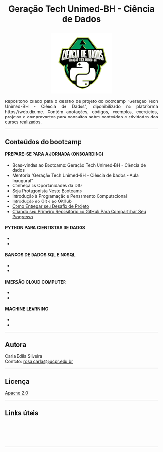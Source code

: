 # <p align="center"> Geração Tech Unimed-BH - Ciência de Dados </p>

<p align="center"><img src="https://github.com/rosacarla/Geracao-Tech-Unimed-BH-Ciencia-de-Dados/blob/main/images/logo-bootcamp-unimed.png" width="200"></p>  

<p align="justify">  
Repositório criado para o desafio de projeto do bootcamp "Geração Tech Unimed-BH - Ciência de Dados", diponibilizado na plataforma https://web.dio.me. Contém anotações, códigos, exemplos, exercícios, projetos e comprovantes para consultas sobre conteúdos e atividades dos cursos realizados.  </p>

---  

## Conteúdos do bootcamp  
#### PREPARE-SE PARA A JORNADA (ONBOARDING)  
- Boas-vindas ao Bootcamp: Geração Tech Unimed-BH - Ciência de dados  
- Mentoria "Geração Tech Unimed-BH - Ciência de Dados - Aula Inaugural"  
- Conheça as Oportunidades da DIO  
- Seja Protagonista Neste Bootcamp  
- Introdução à Programação e Pensamento Computacional  
- Introdução ao Git e ao GitHub  
- [Como Entregar seu Desafio de Projeto](https://github.com/rosacarla/Geracao-Tech-Unimed-BH-Ciencia-de-Dados/blob/main/01%20a%2008%20Prepare-se%20para%20a%20jornada%20-%20Onboarding%20-%20mod%201/07%20Como%20entregar%20seu%20desafio%20de%20projeto/O%20que%20voce%20precisa%20saber%20sobre%20Git%20e%20GitHub.pdf)  
- [Criando seu Primeiro Repositório no GitHub Para Compartilhar Seu Progresso](https://github.com/rosacarla/Geracao-Tech-Unimed-BH-Ciencia-de-Dados)  

#### PYTHON PARA CIENTISTAS DE DADOS  
-
-  
#### BANCOS DE DADOS SQL E NOSQL  
-  
-  
#### IMERSÃO CLOUD COMPUTER  
-  
-  
#### MACHINE LEARNING  
-  
-  

---  

## Autora  
Carla Edila Silveira  
Contato: rosa.carla@pucpr.edu.br  

---  

## Licença  
[Apache 2.0](https://choosealicense.com/licenses/apache-2.0/)   

---  

## Links úteis  
[]()  
[]()  
[]()  
[]()  
[]()  

---  
